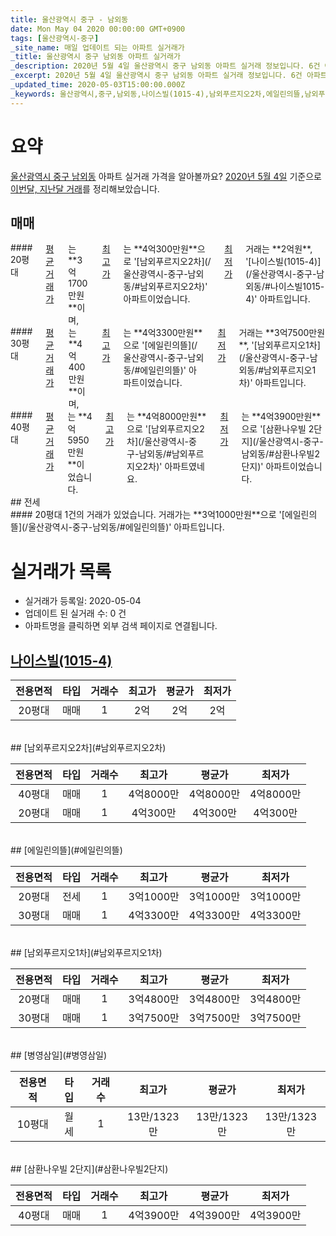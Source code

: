 ```yaml
---
title: 울산광역시 중구 - 남외동
date: Mon May 04 2020 00:00:00 GMT+0900
tags: [울산광역시-중구]
_site_name: 매일 업데이트 되는 아파트 실거래가
_title: 울산광역시 중구 남외동 아파트 실거래가
_description: 2020년 5월 4일 울산광역시 중구 남외동 아파트 실거래 정보입니다. 6건 아파트 정보가 있습니다.
_excerpt: 2020년 5월 4일 울산광역시 중구 남외동 아파트 실거래 정보입니다. 6건 아파트 정보가 있습니다.
_updated_time: 2020-05-03T15:00:00.000Z
_keywords: 울산광역시,중구,남외동,나이스빌(1015-4),남외푸르지오2차,에일린의뜰,남외푸르지오1차,병영삼일,삼환나우빌 2단지
---
```





# 요약
<ins>울산광역시 중구 남외동</ins> 아파트 실거래 가격을 알아볼까요? <ins>2020년 5월 4일</ins> 기준으로 <ins>이번달, 지난달 거래</ins>를 정리해보았습니다.

## 매매
<div class="container">
<div class="six columns" markdown="1">
#### 20평대
<ins>평균 거래가</ins>는 **3억1700만원**이며, <ins>최고가</ins>는 **4억300만원**으로 '[남외푸르지오2차](/울산광역시-중구-남외동/#남외푸르지오2차)' 아파트이었습니다. <ins>최저가</ins> 거래는 **2억원**, '[나이스빌(1015-4)](/울산광역시-중구-남외동/#나이스빌1015-4)' 아파트입니다.
</div>
<div class="six columns" markdown="1">
#### 30평대
<ins>평균 거래가</ins>는 **4억400만원**이며, <ins>최고가</ins>는 **4억3300만원**으로 '[에일린의뜰](/울산광역시-중구-남외동/#에일린의뜰)' 아파트이었습니다. <ins>최저가</ins> 거래는 **3억7500만원**, '[남외푸르지오1차](/울산광역시-중구-남외동/#남외푸르지오1차)' 아파트입니다.
</div>
</div>
<div class="container">
<div class="twelve columns" markdown="1">
#### 40평대
<ins>평균 거래가</ins>는 **4억5950만원**이었습니다. <ins>최고가</ins>는 **4억8000만원**으로 '[남외푸르지오2차](/울산광역시-중구-남외동/#남외푸르지오2차)' 아파트였네요. <ins>최저가</ins>는 **4억3900만원**으로 '[삼환나우빌 2단지](/울산광역시-중구-남외동/#삼환나우빌2단지)' 아파트이었습니다.
</div>
</div>
## 전세
<div class="container">
<div class="twelve columns" markdown="1">
#### 20평대
1건의 거래가 있었습니다. 거래가는 **3억1000만원**으로 '[에일린의뜰](/울산광역시-중구-남외동/#에일린의뜰)' 아파트입니다.
</div>
</div>



# 실거래가 목록
- 실거래가 등록일: 2020-05-04
- 업데이트 된 실거래 수: 0 건
- 아파트명을 클릭하면 외부 검색 페이지로 연결됩니다.

## [나이스빌(1015-4)](#나이스빌1015-4)

|전용면적|타입|거래수|최고가|평균가|최저가|
|:---:|:---:|:---:|:---:|:---:|:---:|
|20평대|<span class="deal-type-1">매매</span>|1|2억|2억|2억|

<br/>
## [남외푸르지오2차](#남외푸르지오2차)

|전용면적|타입|거래수|최고가|평균가|최저가|
|:---:|:---:|:---:|:---:|:---:|:---:|
|40평대|<span class="deal-type-1">매매</span>|1|4억8000만|4억8000만|4억8000만|
|20평대|<span class="deal-type-1">매매</span>|1|4억300만|4억300만|4억300만|

<br/>
## [에일린의뜰](#에일린의뜰)

|전용면적|타입|거래수|최고가|평균가|최저가|
|:---:|:---:|:---:|:---:|:---:|:---:|
|20평대|<span class="deal-type-2">전세</span>|1|3억1000만|3억1000만|3억1000만|
|30평대|<span class="deal-type-1">매매</span>|1|4억3300만|4억3300만|4억3300만|

<br/>
## [남외푸르지오1차](#남외푸르지오1차)

|전용면적|타입|거래수|최고가|평균가|최저가|
|:---:|:---:|:---:|:---:|:---:|:---:|
|20평대|<span class="deal-type-1">매매</span>|1|3억4800만|3억4800만|3억4800만|
|30평대|<span class="deal-type-1">매매</span>|1|3억7500만|3억7500만|3억7500만|

<br/>
## [병영삼일](#병영삼일)

|전용면적|타입|거래수|최고가|평균가|최저가|
|:---:|:---:|:---:|:---:|:---:|:---:|
|10평대|<span class="deal-type-3">월세</span>|1|13만/1323만|13만/1323만|13만/1323만|

<br/>
## [삼환나우빌 2단지](#삼환나우빌2단지)

|전용면적|타입|거래수|최고가|평균가|최저가|
|:---:|:---:|:---:|:---:|:---:|:---:|
|40평대|<span class="deal-type-1">매매</span>|1|4억3900만|4억3900만|4억3900만|

<br/>



